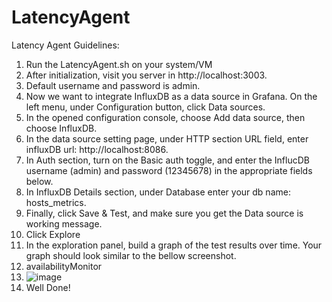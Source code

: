 # LatencyAgent
Latency Agent Guidelines:
1. Run the LatencyAgent.sh on your system/VM
2. After initialization, visit you server in http://localhost:3003.
3. Default username and password is admin.
4. Now we want to integrate InfluxDB as a data source in Grafana. On the left menu, under Configuration button, click Data sources.
5. In the opened configuration console, choose Add data source, then choose InfluxDB.
6. In the data source setting page, under HTTP section URL field, enter influxDB url: http://localhost:8086.
7. In Auth section, turn on the Basic auth toggle, and enter the InflucDB username (admin) and password (12345678) in the appropriate fields below.
8. In InfluxDB Details section, under Database enter your db name: hosts_metrics.
9. Finally, click Save & Test, and make sure you get the Data source is working message.
10. Click Explore
11. In the exploration panel, build a graph of the test results over time. Your graph should look similar to the bellow screenshot.
12. availabilityMonitor
13. ![image](https://user-images.githubusercontent.com/122601317/218315096-c1bf328a-909d-4ddf-a36e-dcf5ad4cc302.png)
14. Well Done!
